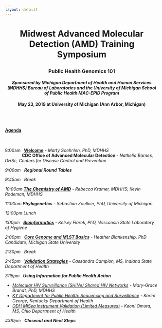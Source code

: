 ```yaml
---
layout: default
---
```

<html>
<h1 align="center"> Midwest Advanced Molecular Detection (AMD) Training Symposium
</p>
<h3 align="center">Public Health Genomics 101</p>
<h4 align="center"><i>Sponsored by Michigan Department of Health and Human Services (MDHHS) Bureau of Laboratories and the University of Michigan School of Public Health MAC-EPID Program</i></p>
<h4 align="center">May 23, 2019 at University of Michigan (Ann Arbor, Michigan)</p>

<br/>
<br/>

<h4><u> Agenda</h4></u></p>
<br/>

8:00am &nbsp; <b>[Welcome](https://amd-midwest.github.io/bioinfo_course/AMD_symposium_pres/Soehnlen_OpeningRemarks.pdf "Welcome Presentation")</b> - <i>Marty Soehnlen, PhD, MDHHS </i></br>
&nbsp;&nbsp;&nbsp;&nbsp;&nbsp;&nbsp;&nbsp;&nbsp;&nbsp;&nbsp;&nbsp;&nbsp;&nbsp; <b> CDC Office of Advanced Molecular Detection </b> - <i> Nathelia Barnes, DHSc, Centers for Disease Control and Prevention</br>

9:00am &nbsp; <b>Regional Round Tables</b></br>

9:45am &nbsp; Break</br>

10:00am <b>[The Chemistry of AMD](https://amd-midwest.github.io/bioinfo_course/AMD_symposium_pres/Kramer_Rodeman_ChemistryofAMD.pdf "Chemistry AMD Presentation")</b> - <i>Rebecca Kramer, MDHHS; Kevin Rodeman, MDHHS</i></br>

11:00am <b>Phylogenetics</b> - <i>Sebastian Zoellner, PhD, University of Michigan</i></br>

12:00pm Lunch</br>

1:00pm &nbsp; <b>[Bioinformatics](https://amd-midwest.github.io/bioinfo_course/AMD_symposium_pres/Florek_Bioinformatics.pdf "Bioinformatics Presentation")</b> - <i>Kelsey Florek, PhD, Wisconsin State Laboratory of Hygiene</i></br>

2:00pm &nbsp; <b>[Core Genome and MLST Basics](https://amd-midwest.github.io/bioinfo_course/AMD_symposium_pres/Blankenship_CoreGenomeBasicsMLST.pdf "Core Genome MLST/SNP Presentation")</b> - <i> Heather Blankenship, PhD Candidate, Michigan State University</i></br>

2:30pm &nbsp; Break</br>

2:45pm &nbsp; <b>[Validation Strategies](https://amd-midwest.github.io/bioinfo_course/AMD_symposium_pres/Campion_ValidationStrategies.pdf "Validation Presentation")</b> - <i> Cassandra Campion, MS, Indiana State Department of Health</i></br>

3:15pm &nbsp; <b> Using Information for Public Health Action </b></br>
- [Molecular HIV Surveillance (SHiNe) Shared HIV Networks](https://amd-midwest.github.io/bioinfo_course/AMD_symposium_pres/Brandt_UsingInformationforPublicHealthAction.pdf "HIV Action Presentation") - <i> Mary-Grace Brandt, PhD, MDHHS </i>
- [KY Department for Public Health: Sequencing and Surveillance](https://amd-midwest.github.io/bioinfo_course/AMD_symposium_pres/George_UsingInformationforPublicHealthAction.pdf "Kentucky Action Presentation") - <i> Karim George, Kentucky Department of Health </i>
- [ODH MiSeq Instrument Validation (Limited Measures)](https://amd-midwest.github.io/bioinfo_course/AMD_symposium_pres/Omura_UsingInformationforPublicHealthAction.pdf "MiSeq Validation Presentation") - <i> Keoni Omura, MS, Ohio Department of Health</i>

4:00pm &nbsp; <b>Closeout and Next Steps</b></br>
